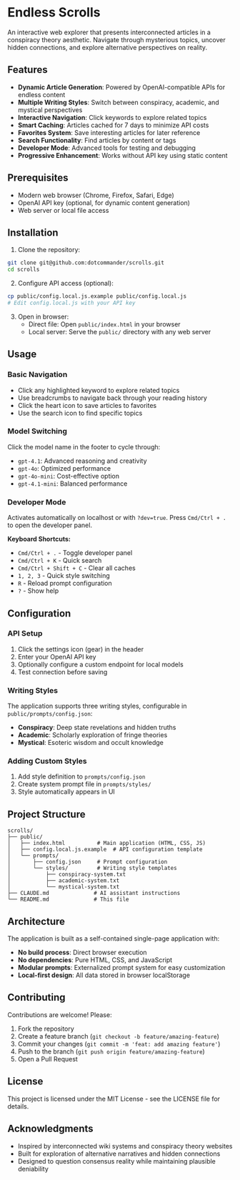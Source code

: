 # Endless Scrolls

An interactive web explorer that presents interconnected articles in a conspiracy theory aesthetic. Navigate through mysterious topics, uncover hidden connections, and explore alternative perspectives on reality.

## Features

- **Dynamic Article Generation**: Powered by OpenAI-compatible APIs for endless content
- **Multiple Writing Styles**: Switch between conspiracy, academic, and mystical perspectives
- **Interactive Navigation**: Click keywords to explore related topics
- **Smart Caching**: Articles cached for 7 days to minimize API costs
- **Favorites System**: Save interesting articles for later reference
- **Search Functionality**: Find articles by content or tags
- **Developer Mode**: Advanced tools for testing and debugging
- **Progressive Enhancement**: Works without API key using static content

## Prerequisites

- Modern web browser (Chrome, Firefox, Safari, Edge)
- OpenAI API key (optional, for dynamic content generation)
- Web server or local file access

## Installation

1. Clone the repository:
```bash
git clone git@github.com:dotcommander/scrolls.git
cd scrolls
```

2. Configure API access (optional):
```bash
cp public/config.local.js.example public/config.local.js
# Edit config.local.js with your API key
```

3. Open in browser:
   - Direct file: Open `public/index.html` in your browser
   - Local server: Serve the `public/` directory with any web server

## Usage

### Basic Navigation
- Click any highlighted keyword to explore related topics
- Use breadcrumbs to navigate back through your reading history
- Click the heart icon to save articles to favorites
- Use the search icon to find specific topics

### Model Switching
Click the model name in the footer to cycle through:
- `gpt-4.1`: Advanced reasoning and creativity
- `gpt-4o`: Optimized performance
- `gpt-4o-mini`: Cost-effective option
- `gpt-4.1-mini`: Balanced performance

### Developer Mode
Activates automatically on localhost or with `?dev=true`. Press `Cmd/Ctrl + .` to open the developer panel.

**Keyboard Shortcuts:**
- `Cmd/Ctrl + .` - Toggle developer panel
- `Cmd/Ctrl + K` - Quick search
- `Cmd/Ctrl + Shift + C` - Clear all caches
- `1, 2, 3` - Quick style switching
- `R` - Reload prompt configuration
- `?` - Show help

## Configuration

### API Setup
1. Click the settings icon (gear) in the header
2. Enter your OpenAI API key
3. Optionally configure a custom endpoint for local models
4. Test connection before saving

### Writing Styles
The application supports three writing styles, configurable in `public/prompts/config.json`:
- **Conspiracy**: Deep state revelations and hidden truths
- **Academic**: Scholarly exploration of fringe theories
- **Mystical**: Esoteric wisdom and occult knowledge

### Adding Custom Styles
1. Add style definition to `prompts/config.json`
2. Create system prompt file in `prompts/styles/`
3. Style automatically appears in UI

## Project Structure

```
scrolls/
├── public/
│   ├── index.html          # Main application (HTML, CSS, JS)
│   ├── config.local.js.example  # API configuration template
│   └── prompts/
│       ├── config.json     # Prompt configuration
│       └── styles/         # Writing style templates
│           ├── conspiracy-system.txt
│           ├── academic-system.txt
│           └── mystical-system.txt
├── CLAUDE.md              # AI assistant instructions
└── README.md              # This file
```

## Architecture

The application is built as a self-contained single-page application with:
- **No build process**: Direct browser execution
- **No dependencies**: Pure HTML, CSS, and JavaScript
- **Modular prompts**: Externalized prompt system for easy customization
- **Local-first design**: All data stored in browser localStorage

## Contributing

Contributions are welcome! Please:
1. Fork the repository
2. Create a feature branch (`git checkout -b feature/amazing-feature`)
3. Commit your changes (`git commit -m 'feat: add amazing feature'`)
4. Push to the branch (`git push origin feature/amazing-feature`)
5. Open a Pull Request

## License

This project is licensed under the MIT License - see the LICENSE file for details.

## Acknowledgments

- Inspired by interconnected wiki systems and conspiracy theory websites
- Built for exploration of alternative narratives and hidden connections
- Designed to question consensus reality while maintaining plausible deniability